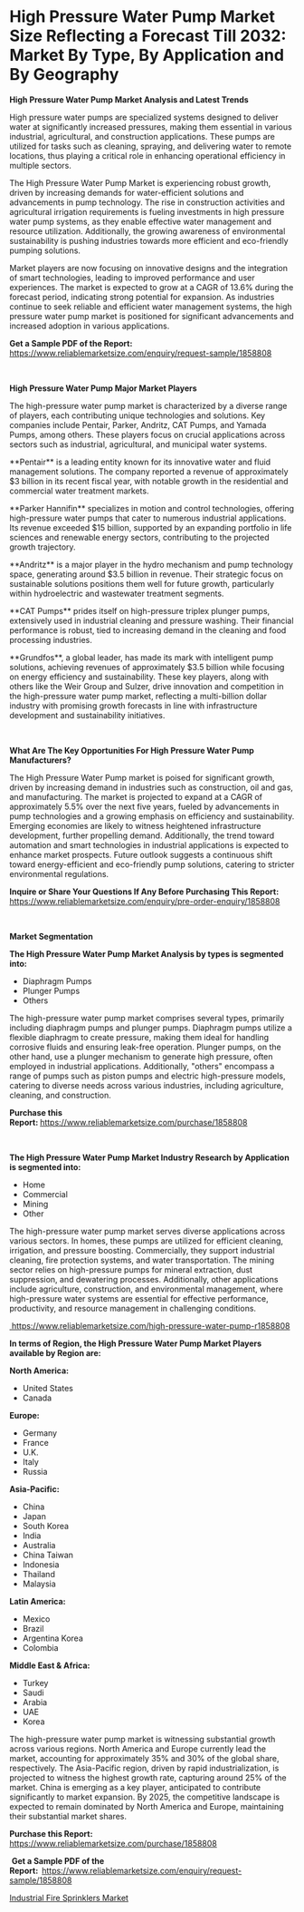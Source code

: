 <p><h1>High Pressure Water Pump Market Size Reflecting a Forecast Till 2032: Market By Type, By Application and By Geography</h1></p><p><strong>High Pressure Water Pump Market Analysis and Latest Trends</strong></p>
<p><p>High pressure water pumps are specialized systems designed to deliver water at significantly increased pressures, making them essential in various industrial, agricultural, and construction applications. These pumps are utilized for tasks such as cleaning, spraying, and delivering water to remote locations, thus playing a critical role in enhancing operational efficiency in multiple sectors. </p><p>The High Pressure Water Pump Market is experiencing robust growth, driven by increasing demands for water-efficient solutions and advancements in pump technology. The rise in construction activities and agricultural irrigation requirements is fueling investments in high pressure water pump systems, as they enable effective water management and resource utilization. Additionally, the growing awareness of environmental sustainability is pushing industries towards more efficient and eco-friendly pumping solutions.</p><p>Market players are now focusing on innovative designs and the integration of smart technologies, leading to improved performance and user experiences. The market is expected to grow at a CAGR of 13.6% during the forecast period, indicating strong potential for expansion. As industries continue to seek reliable and efficient water management systems, the high pressure water pump market is positioned for significant advancements and increased adoption in various applications.</p></p>
<p><strong>Get a Sample PDF of the Report:&nbsp;</strong> <a href="https://www.reliablemarketsize.com/enquiry/request-sample/1858808?utm_campaign=2568&utm_medium=2&utm_source=Github&utm_content=ia&utm_term=19022025&utm_id=high-pressure-water-pump">https://www.reliablemarketsize.com/enquiry/request-sample/1858808</a></p>
<p>&nbsp;</p>
<p><strong>High Pressure Water Pump Major Market Players</strong></p>
<p><p>The high-pressure water pump market is characterized by a diverse range of players, each contributing unique technologies and solutions. Key companies include Pentair, Parker, Andritz, CAT Pumps, and Yamada Pumps, among others. These players focus on crucial applications across sectors such as industrial, agricultural, and municipal water systems.</p><p>**Pentair** is a leading entity known for its innovative water and fluid management solutions. The company reported a revenue of approximately $3 billion in its recent fiscal year, with notable growth in the residential and commercial water treatment markets.</p><p>**Parker Hannifin** specializes in motion and control technologies, offering high-pressure water pumps that cater to numerous industrial applications. Its revenue exceeded $15 billion, supported by an expanding portfolio in life sciences and renewable energy sectors, contributing to the projected growth trajectory.</p><p>**Andritz** is a major player in the hydro mechanism and pump technology space, generating around $3.5 billion in revenue. Their strategic focus on sustainable solutions positions them well for future growth, particularly within hydroelectric and wastewater treatment segments.</p><p>**CAT Pumps** prides itself on high-pressure triplex plunger pumps, extensively used in industrial cleaning and pressure washing. Their financial performance is robust, tied to increasing demand in the cleaning and food processing industries.</p><p>**Grundfos**, a global leader, has made its mark with intelligent pump solutions, achieving revenues of approximately $3.5 billion while focusing on energy efficiency and sustainability. These key players, along with others like the Weir Group and Sulzer, drive innovation and competition in the high-pressure water pump market, reflecting a multi-billion dollar industry with promising growth forecasts in line with infrastructure development and sustainability initiatives.</p></p>
<p>&nbsp;</p>
<p><strong>What Are The Key Opportunities For High Pressure Water Pump Manufacturers?</strong></p>
<p><p>The High Pressure Water Pump market is poised for significant growth, driven by increasing demand in industries such as construction, oil and gas, and manufacturing. The market is projected to expand at a CAGR of approximately 5.5% over the next five years, fueled by advancements in pump technologies and a growing emphasis on efficiency and sustainability. Emerging economies are likely to witness heightened infrastructure development, further propelling demand. Additionally, the trend toward automation and smart technologies in industrial applications is expected to enhance market prospects. Future outlook suggests a continuous shift toward energy-efficient and eco-friendly pump solutions, catering to stricter environmental regulations.</p></p>
<p><strong>Inquire or Share Your Questions If Any Before Purchasing This Report:</strong> <a href="https://www.reliablemarketsize.com/enquiry/pre-order-enquiry/1858808?utm_campaign=2568&utm_medium=2&utm_source=Github&utm_content=ia&utm_term=19022025&utm_id=high-pressure-water-pump">https://www.reliablemarketsize.com/enquiry/pre-order-enquiry/1858808</a></p>
<p>&nbsp;</p>
<p><strong>Market Segmentation</strong></p>
<p><strong>The High Pressure Water Pump Market Analysis by types is segmented into:</strong></p>
<p><ul><li>Diaphragm Pumps</li><li>Plunger Pumps</li><li>Others</li></ul></p>
<p><p>The high-pressure water pump market comprises several types, primarily including diaphragm pumps and plunger pumps. Diaphragm pumps utilize a flexible diaphragm to create pressure, making them ideal for handling corrosive fluids and ensuring leak-free operation. Plunger pumps, on the other hand, use a plunger mechanism to generate high pressure, often employed in industrial applications. Additionally, "others" encompass a range of pumps such as piston pumps and electric high-pressure models, catering to diverse needs across various industries, including agriculture, cleaning, and construction.</p></p>
<p><strong>Purchase this Report:&nbsp;</strong><a href="https://www.reliablemarketsize.com/purchase/1858808?utm_campaign=2568&utm_medium=2&utm_source=Github&utm_content=ia&utm_term=19022025&utm_id=high-pressure-water-pump">https://www.reliablemarketsize.com/purchase/1858808</a></p>
<p>&nbsp;</p>
<p><strong>The High Pressure Water Pump Market Industry Research by Application is segmented into:</strong></p>
<p><ul><li>Home</li><li>Commercial</li><li>Mining</li><li>Other</li></ul></p>
<p><p>The high-pressure water pump market serves diverse applications across various sectors. In homes, these pumps are utilized for efficient cleaning, irrigation, and pressure boosting. Commercially, they support industrial cleaning, fire protection systems, and water transportation. The mining sector relies on high-pressure pumps for mineral extraction, dust suppression, and dewatering processes. Additionally, other applications include agriculture, construction, and environmental management, where high-pressure water systems are essential for effective performance, productivity, and resource management in challenging conditions.</p></p>
<p><a href="https://www.reliablemarketsize.com/high-pressure-water-pump-r1858808?utm_campaign=2568&utm_medium=2&utm_source=Github&utm_content=ia&utm_term=19022025&utm_id=high-pressure-water-pump">&nbsp;https://www.reliablemarketsize.com/high-pressure-water-pump-r1858808</a></p>
<p><strong>In terms of Region, the High Pressure Water Pump Market Players available by Region are:</strong></p>
<p>
    <p> <strong> North America: </strong>
        <ul>
            <li>United States</li>
            <li>Canada</li>
        </ul>
        </p> 
    <p> <strong> Europe: </strong>
        <ul>
            <li>Germany</li>
            <li>France</li>
            <li>U.K.</li>
            <li>Italy</li>
            <li>Russia</li>
        </ul>
        </p> 
    <p> <strong> Asia-Pacific: </strong>
        <ul>
            <li>China</li>
            <li>Japan</li>
            <li>South Korea</li>
            <li>India</li>
            <li>Australia</li>
            <li>China Taiwan</li>
            <li>Indonesia</li>
            <li>Thailand</li>
            <li>Malaysia</li>
        </ul>
        </p> 
    <p> <strong> Latin America: </strong>
        <ul>
            <li>Mexico</li>
            <li>Brazil</li>
            <li>Argentina Korea</li>
            <li>Colombia</li>
        </ul>
        </p> 
    <p> <strong> Middle East & Africa: </strong>
        <ul>
            <li>Turkey</li>
            <li>Saudi</li>
            <li>Arabia</li>
            <li>UAE</li>
            <li>Korea</li>
        </ul>
    </p>
    </p>
<p><p>The high-pressure water pump market is witnessing substantial growth across various regions. North America and Europe currently lead the market, accounting for approximately 35% and 30% of the global share, respectively. The Asia-Pacific region, driven by rapid industrialization, is projected to witness the highest growth rate, capturing around 25% of the market. China is emerging as a key player, anticipated to contribute significantly to market expansion. By 2025, the competitive landscape is expected to remain dominated by North America and Europe, maintaining their substantial market shares.</p></p>
<p><strong>Purchase this Report: </strong><a href="https://www.reliablemarketsize.com/purchase/1858808?utm_campaign=2568&utm_medium=2&utm_source=Github&utm_content=ia&utm_term=19022025&utm_id=high-pressure-water-pump">https://www.reliablemarketsize.com/purchase/1858808</a></p>
<p>&nbsp;<strong>Get a Sample PDF of the Report:&nbsp;&nbsp;</strong><a href="https://www.reliablemarketsize.com/enquiry/request-sample/1858808?utm_campaign=2568&utm_medium=2&utm_source=Github&utm_content=ia&utm_term=19022025&utm_id=high-pressure-water-pump">https://www.reliablemarketsize.com/enquiry/request-sample/1858808</a></p>
<p><strong></strong></p>
<p><p><a href="https://github.com/bogganbillie6969/Market-Research-Report-List-1/blob/main/industrial-fire-sprinklers-market.md?utm_campaign=2568&utm_medium=2&utm_source=Github&utm_content=ia&utm_term=19022025&utm_id=high-pressure-water-pump">Industrial Fire Sprinklers Market</a></p></p>